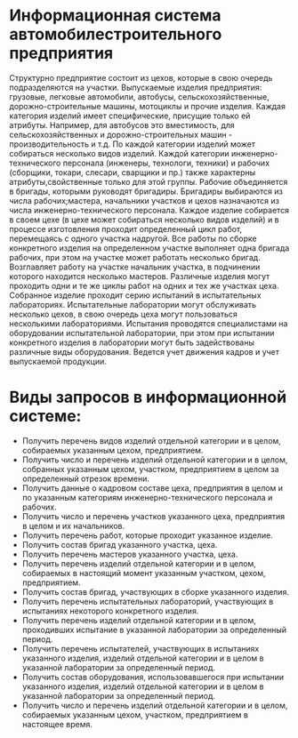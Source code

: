 # Информационная система автомобилестроительного предприятия
Структурно предприятие состоит из цехов, которые в свою очередь 
подразделяются на участки. Выпускаемые изделия предприятия: грузовые, 
легковые автомобили, автобусы, сельскохозяйственные, дорожно-строительные 
машины, мотоциклы и прочие изделия. Каждая категория изделий имеет 
специфические, присущие только ей атрибуты. Например, для автобусов это 
вместимость, для сельскохозяйственных и дорожно-строительных машин - 
производительность и т.д. По каждой категории изделий может собираться 
несколько видов изделий. Каждой категории инженерно-технического 
персонала (инженеры, технологи, техники) и рабочих (сборщики, токари, 
слесари, сварщики и пр.) также характерны атрибуты,свойственные только для 
этой группы. Рабочие объединяется в бригады, которыми руководят бригадиры. 
Бригадиры выбираются из числа рабочих;мастера, начальники участков и цехов 
назначаются из числа инженерно-технического персонала.
Каждое изделие собирается в своем цехе (в цехе может собираться несколько 
видов изделий) и в процессе изготовления проходит определенный цикл работ, 
перемещаясь с одного участка надругой. Все работы по сборке конкретного 
изделия на определенном участке выполняет одна бригада рабочих, при этом на 
участке может работать несколько бригад. Возглавляет работу на участке 
начальник участка, в подчинении которого находится несколько мастеров. 
Различные изделия могут проходить одни и те же циклы работ на одних и тех 
же участках цеха.
Собранное изделие проходит серию испытаний в испытательных лабораториях. 
Испытательные лаборатории могут обслуживать несколько цехов, в свою 
очередь цеха могут пользоваться несколькими лабораториями. Испытания 
проводятся специалистами на оборудовании испытательной лаборатории, при 
этом при испытании конкретного изделия в лаборатории могут быть 
задействованы различные виды оборудования.
Ведется учет движения кадров и учет выпускаемой продукции.
# Виды запросов в информационной системе:
- Получить перечень видов изделий отдельной категории и в целом, 
собираемых указанным цехом, предприятием.
- Получить число и перечень изделий отдельной категории и в целом, 
собранных указанным цехом, участком, предприятием в целом за 
определенный отрезок времени.
- Получить данные о кадровом составе цеха, предприятия в целом и по 
указанным категориям инженерно-технического персонала и рабочих.
- Получить число и перечень участков указанного цеха, предприятия в 
целом и их начальников.
- Получить перечень работ, которые проходит указанное изделие.
- Получить состав бригад указанного участка, цеха.
- Получить перечень мастеров указанного участка, цеха.
- Получить перечень изделий отдельной категории и в целом, собираемых в 
настоящий момент указанным участком, цехом, предприятием.
- Получить состав бригад, участвующих в сборке указанного изделия.
- Получить перечень испытательных лабораторий, участвующих в 
испытаниях некоторого конкретного изделия.
- Получить перечень изделий отдельной категории и в целом, проходивших 
испытание в указанной лаборатории за определенный период.
- Получить перечень испытателей, участвующих в испытаниях указанного 
изделия, изделий отдельной категории и в целом в указанной лаборатории 
за определенный период.
- Получить состав оборудования, использовавшегося при испытании 
указанного изделия, изделий отдельной категории и в целом в указанной 
лаборатории за определенный период.
- Получить число и перечень изделий отдельной категории и в целом, 
собираемых указанным цехом, участком, предприятием в настоящее 
время.
